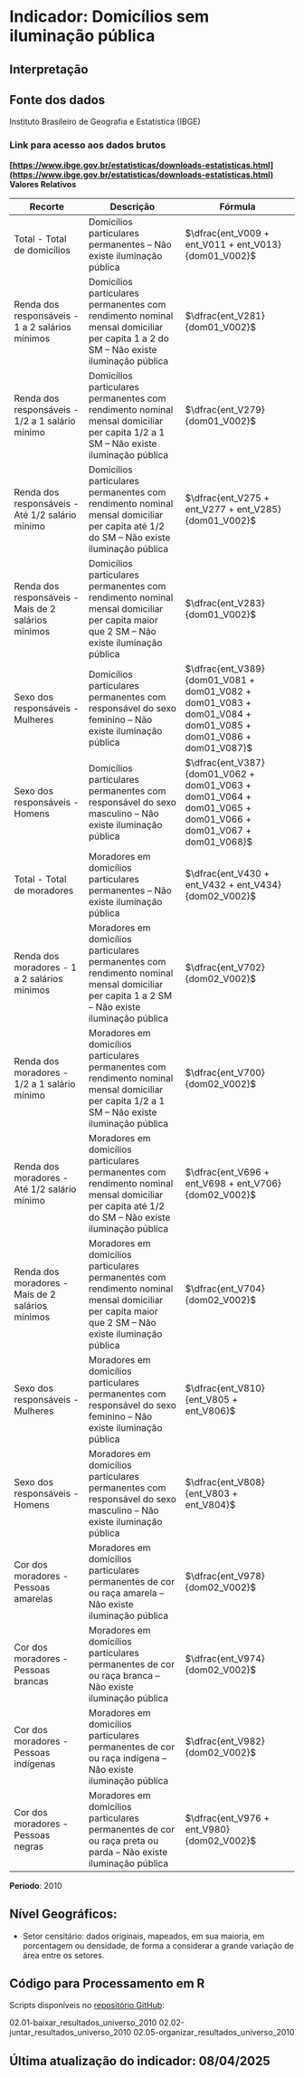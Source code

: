 # Indicador: Domicílios sem iluminação pública

## Interpretação


## Fonte dos dados
Instituto Brasileiro de Geografia e Estatística (IBGE)

### Link para acesso aos dados brutos
**[https://www.ibge.gov.br/estatisticas/downloads-estatisticas.html](https://www.ibge.gov.br/estatisticas/downloads-estatisticas.html)**
**Valores Relativos**

|Recorte|Descrição  |Fórmula
|--|--|--|
|Total - Total de domicílios|Domicílios particulares permanentes – Não existe iluminação pública|$\dfrac{ent_V009 + ent_V011 + ent_V013}{dom01_V002}$|
|Renda dos responsáveis - 1 a 2 salários mínimos|Domicílios particulares permanentes com rendimento nominal mensal domiciliar per capita 1 a 2 do SM – Não existe iluminação pública|$\dfrac{ent_V281}{dom01_V002}$|
|Renda dos responsáveis - 1/2 a 1 salário mínimo|Domicílios particulares permanentes com rendimento nominal mensal domiciliar per capita 1/2 a 1 SM – Não existe iluminação pública|$\dfrac{ent_V279}{dom01_V002}$|
|Renda dos responsáveis - Até 1/2 salário mínimo|Domicílios particulares permanentes com rendimento nominal mensal domiciliar per capita até 1/2 do SM – Não existe iluminação pública|$\dfrac{ent_V275 + ent_V277 + ent_V285}{dom01_V002}$|
|Renda dos responsáveis - Mais de 2 salários mínimos|Domicílios particulares permanentes com rendimento nominal mensal domiciliar per capita maior que 2 SM – Não existe iluminação pública|$\dfrac{ent_V283}{dom01_V002}$|
|Sexo dos responsáveis - Mulheres|Domicílios particulares permanentes com responsável do sexo feminino – Não existe iluminação pública|$\dfrac{ent_V389}{dom01_V081 + dom01_V082 + dom01_V083 + dom01_V084 + dom01_V085 + dom01_V086 + dom01_V087}$|
|Sexo dos responsáveis - Homens|Domicílios particulares permanentes com responsável do sexo masculino – Não existe iluminação pública|$\dfrac{ent_V387}{dom01_V062 + dom01_V063 + dom01_V064 + dom01_V065 + dom01_V066 + dom01_V067 + dom01_V068}$|
|Total - Total de moradores|Moradores em domicílios particulares permanentes – Não existe iluminação pública|$\dfrac{ent_V430 + ent_V432 + ent_V434}{dom02_V002}$|
|Renda dos moradores - 1 a 2 salários mínimos|Moradores em domicílios particulares permanentes com rendimento nominal mensal domiciliar per capita 1 a 2 SM – Não existe iluminação pública|$\dfrac{ent_V702}{dom02_V002}$|
|Renda dos moradores - 1/2 a 1 salário mínimo|Moradores em domicílios particulares permanentes com rendimento nominal mensal domiciliar per capita 1/2 a 1 SM – Não existe iluminação pública|$\dfrac{ent_V700}{dom02_V002}$|
|Renda dos moradores - Até 1/2 salário mínimo|Moradores em domicílios particulares permanentes com rendimento nominal mensal domiciliar per capita até 1/2 do SM – Não existe iluminação pública|$\dfrac{ent_V696 + ent_V698 + ent_V706}{dom02_V002}$|
|Renda dos moradores - Mais de 2 salários mínimos|Moradores em domicílios particulares permanentes com rendimento nominal mensal domiciliar per capita maior que 2 SM – Não existe iluminação pública|$\dfrac{ent_V704}{dom02_V002}$|
|Sexo dos responsáveis - Mulheres|Moradores em domicílios particulares permanentes com responsável do sexo feminino – Não existe iluminação pública|$\dfrac{ent_V810}{ent_V805 + ent_V806}$|
|Sexo dos responsáveis - Homens|Moradores em domicílios particulares permanentes com responsável do sexo masculino – Não existe iluminação pública|$\dfrac{ent_V808}{ent_V803 + ent_V804}$|
|Cor dos moradores - Pessoas amarelas|Moradores em domicílios particulares permanentes de cor ou raça amarela – Não existe iluminação pública|$\dfrac{ent_V978}{dom02_V002}$|
|Cor dos moradores - Pessoas brancas|Moradores em domicílios particulares permanentes de cor ou raça branca – Não existe iluminação pública|$\dfrac{ent_V974}{dom02_V002}$|
|Cor dos moradores - Pessoas indígenas|Moradores em domicílios particulares permanentes de cor ou raça indígena – Não existe iluminação pública|$\dfrac{ent_V982}{dom02_V002}$|
|Cor dos moradores - Pessoas negras|Moradores em domicílios particulares permanentes de cor ou raça preta ou parda – Não existe iluminação pública|$\dfrac{ent_V976 + ent_V980}{dom02_V002}$|


**Período**: 2010

## Nível Geográficos:

 - Setor censitário: dados originais, mapeados, em sua maioria, em porcentagem ou densidade, de forma a considerar a grande variação de área entre os setores.

## Código para Processamento em R
Scripts disponíveis no [repositório GitHub](https://github.com/cem-usp/georedus):

02.01-baixar_resultados_universo_2010
02.02-juntar_resultados_universo_2010
02.05-organizar_resultados_universo_2010

## Última atualização do indicador: 08/04/2025
